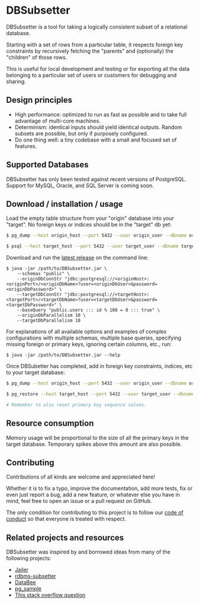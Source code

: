 # DBSubsetter

DBSubsetter is a tool for taking a logically consistent subset of a relational database.

Starting with a set of rows from a particular table, it respects foreign key constraints by recursively fetching the "parents" and (optionally) the "children" of those rows.

This is useful for local development and testing or for exporting all the data belonging to a particular set of users or customers for debugging and sharing.

## Design principles

* High performance: optimized to run as fast as possible and to take full advantage of multi-core machines.
* Determinism: identical inputs should yield identical outputs. Random subsets are possible, but only if purposely configured.
* Do one thing well: a tiny codebase with a small and focused set of features.

## Supported Databases

DBSubsetter has only been tested against recent versions of PostgreSQL. Support for MySQL, Oracle, and SQL Server is coming soon.

## Download / installation / usage
  
Load the empty table structure from your "origin" database into your "target". No foreign keys or indices should be in the "target" db yet:

```sh
$ pg_dump --host origin_host --port 5432 --user origin_user --dbname origin_db_name --section pre-data --file pre-data-dump.sql

$ psql --host target_host --port 5432 --user target_user --dbname target_db_name --file pre-data-dump.sql
```


Download and run the [latest release](https://github.com/not-there-yet) on the command line:

```
$ java -jar /path/to/DBSubsetter.jar \
    --schemas "public" \
    --originDbConnStr "jdbc:postgresql://<originHost>:<originPort>/<originDbName>?user=<originDbUser>&password=<originDbPassword>" \
    --targetDbConnStr "jdbc:postgresql://<targetHost>:<targetPort>/<targetDbName>?user=<targetDbUser>&password=<targetDbPassword>" \
    --baseQuery "public.users ::: id % 100 = 0 ::: true" \
    --originDbParallelism 10 \
    --targetDbParallelism 10
```

For explanations of all available options and examples of complex configurations with multiple schemas, multiple base queries, specifying missing foreign or primary keys, ignoring certain columns, etc., run:

```
$ java -jar /path/to/DBSubsetter.jar --help
```

Once DBSubetter has completed, add in foreign key constraints, indices, etc to your target database:

```sh
$ pg_dump --host origin_host --port 5432 --user origin_user --dbname origin_db_name --section post-data --format custom --file post-data-dump.pgdump

$ pg_restore --host target_host --port 5432 --user target_user --dbname target_db_name --jobs 10 post-data-dump.pgdump

# Remember to also reset primary key sequence values.
```


## Resource consumption

Memory usage will be proportional to the size of all the primary keys in the target database. Temporary spikes above this amount are also possible.

## Contributing

Contributions of all kinds are welcome and appreciated here!

Whether it is to fix a typo, improve the documentation, add more tests, fix or even just report a bug, add a new feature, or whatever else you have in mind, feel free to open an issue or a pull request on GitHub.

The only condition for contributing to this project is to follow our [code of conduct](CODE_OF_CONDUCT.md) so that everyone is treated with respect.

## Related projects and resources

DBSubsetter was inspired by and borrowed ideas from many of the following projects:

* [Jailer](http://jailer.sourceforge.net/home.htm)
* [rdbms-subsetter](https://github.com/18F/rdbms-subsetter)
* [DataBee](https://www.databee.com/)
* [pg_sample](https://github.com/mla/pg_sample)
* [This stack overflow question](https://stackoverflow.com/questions/3980379/how-to-export-consistent-subset-of-database)